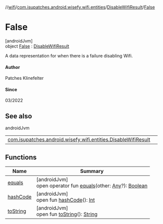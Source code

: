 //[wifi](../../../../index.md)/[com.isupatches.android.wisefy.wifi.entities](../../index.md)/[DisableWifiResult](../index.md)/[False](index.md)

# False

[androidJvm]\
object [False](index.md) : [DisableWifiResult](../index.md)

A data representation for when there is a failure disabling Wifi.

#### Author

Patches Klinefelter

#### Since

03/2022

## See also

androidJvm

| | |
|---|---|
| [com.isupatches.android.wisefy.wifi.entities.DisableWifiResult](../index.md) |  |

## Functions

| Name | Summary |
|---|---|
| [equals](../../-is-wifi-enabled-result/-false/index.md#585090901%2FFunctions%2F-130402363) | [androidJvm]<br>open operator fun [equals](../../-is-wifi-enabled-result/-false/index.md#585090901%2FFunctions%2F-130402363)(other: [Any](https://kotlinlang.org/api/latest/jvm/stdlib/kotlin/-any/index.html)?): [Boolean](https://kotlinlang.org/api/latest/jvm/stdlib/kotlin/-boolean/index.html) |
| [hashCode](../../-is-wifi-enabled-result/-false/index.md#1794629105%2FFunctions%2F-130402363) | [androidJvm]<br>open fun [hashCode](../../-is-wifi-enabled-result/-false/index.md#1794629105%2FFunctions%2F-130402363)(): [Int](https://kotlinlang.org/api/latest/jvm/stdlib/kotlin/-int/index.html) |
| [toString](../../-is-wifi-enabled-result/-false/index.md#1616463040%2FFunctions%2F-130402363) | [androidJvm]<br>open fun [toString](../../-is-wifi-enabled-result/-false/index.md#1616463040%2FFunctions%2F-130402363)(): [String](https://kotlinlang.org/api/latest/jvm/stdlib/kotlin/-string/index.html) |
